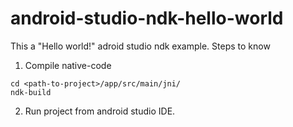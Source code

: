 android-studio-ndk-hello-world
==============================
This a "Hello world!" adroid studio ndk example. 
Steps to know

1. Compile native-code

  ```
  cd <path-to-project>/app/src/main/jni/
  ndk-build
  ```
2. Run project from android studio IDE.
